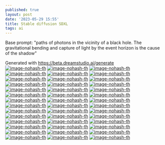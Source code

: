 ```yaml
---
published: true
layout: post
date: '2023-05-29 15:55'
title: Stable diffusion SDXL
tags: ai 
---
```

Base prompt: "paths of photons in the vicinity of a black hole. The gravitational bending and capture of light by the event horizon is the cause of the shadow"

Generated with <https://beta.dreamstudio.ai/generate>  
[![image-nohash-th](https://i.imgur.com/mdjtnabb.png)](https://i.imgur.com/mdjtnab.png)
[![image-nohash-th](https://i.imgur.com/RB93nrob.png)](https://i.imgur.com/RB93nro.png)
[![image-nohash-th](https://i.imgur.com/ckyxl6yb.png)](https://i.imgur.com/ckyxl6y.png)
[![image-nohash-th](https://i.imgur.com/9mLpTUgb.png)](https://i.imgur.com/9mLpTUg.png)
[![image-nohash-th](https://i.imgur.com/htsUeT2b.png)](https://i.imgur.com/htsUeT2.png)
[![image-nohash-th](https://i.imgur.com/FFJuGsOb.png)](https://i.imgur.com/FFJuGsO.png)
[![image-nohash-th](https://i.imgur.com/xsTQ5ENb.png)](https://i.imgur.com/xsTQ5EN.png)
[![image-nohash-th](https://i.imgur.com/ep8WVrWb.png)](https://i.imgur.com/ep8WVrW.png)
[![image-nohash-th](https://i.imgur.com/KHvwgKYb.png)](https://i.imgur.com/KHvwgKY.png)
[![image-nohash-th](https://i.imgur.com/jZJHDhgb.png)](https://i.imgur.com/jZJHDhg.png)
[![image-nohash-th](https://i.imgur.com/TxaIoyKb.png)](https://i.imgur.com/TxaIoyK.png)
[![image-nohash-th](https://i.imgur.com/skYTYkIb.png)](https://i.imgur.com/skYTYkI.png)
[![image-nohash-th](https://i.imgur.com/MT5q5Ubb.png)](https://i.imgur.com/MT5q5Ub.png)
[![image-nohash-th](https://i.imgur.com/yXuzMzWb.png)](https://i.imgur.com/yXuzMzW.png)
[![image-nohash-th](https://i.imgur.com/uxXN1Zrb.png)](https://i.imgur.com/uxXN1Zr.png)
[![image-nohash-th](https://i.imgur.com/x2W0dCUb.png)](https://i.imgur.com/x2W0dCU.png)
[![image-nohash-th](https://i.imgur.com/6VMzV2vb.png)](https://i.imgur.com/6VMzV2v.png)
[![image-nohash-th](https://i.imgur.com/8SvmxqVb.png)](https://i.imgur.com/8SvmxqV.png)
[![image-nohash-th](https://i.imgur.com/xuBrGasb.png)](https://i.imgur.com/xuBrGas.png)
[![image-nohash-th](https://i.imgur.com/tnVQbjcb.png)](https://i.imgur.com/tnVQbjc.png)
[![image-nohash-th](https://i.imgur.com/Hx3h0dyb.png)](https://i.imgur.com/Hx3h0dy.png)
[![image-nohash-th](https://i.imgur.com/8AabogOb.png)](https://i.imgur.com/8AabogO.png)
[![image-nohash-th](https://i.imgur.com/oxo3XHVb.png)](https://i.imgur.com/oxo3XHV.png)
[![image-nohash-th](https://i.imgur.com/DFdJoXKb.png)](https://i.imgur.com/DFdJoXK.png)
[![image-nohash-th](https://i.imgur.com/Ato6GY2b.png)](https://i.imgur.com/Ato6GY2.png)
[![image-nohash-th](https://i.imgur.com/766T9YVb.png)](https://i.imgur.com/766T9YV.png)
[![image-nohash-th](https://i.imgur.com/hzkdbXlb.png)](https://i.imgur.com/hzkdbXl.png)
[![image-nohash-th](https://i.imgur.com/dkBTKLRb.png)](https://i.imgur.com/dkBTKLR.png)
[![image-nohash-th](https://i.imgur.com/FPi7iwUb.png)](https://i.imgur.com/FPi7iwU.png)
[![image-nohash-th](https://i.imgur.com/0jc9j8rb.png)](https://i.imgur.com/0jc9j8r.png)
[![image-nohash-th](https://i.imgur.com/ombdciwb.png)](https://i.imgur.com/ombdciw.png)
[![image-nohash-th](https://i.imgur.com/V2YHZ3Tb.png)](https://i.imgur.com/V2YHZ3T.png)
[![image-nohash-th](https://i.imgur.com/4DEiRh2b.png)](https://i.imgur.com/4DEiRh2.png)
[![image-nohash-th](https://i.imgur.com/DsGaNwAb.png)](https://i.imgur.com/DsGaNwA.png)
[![image-nohash-th](https://i.imgur.com/yRPESa2b.png)](https://i.imgur.com/yRPESa2.png)
[![image-nohash-th](https://i.imgur.com/SZq69szb.png)](https://i.imgur.com/SZq69sz.png)
[![image-nohash-th](https://i.imgur.com/9kqI3Iqb.png)](https://i.imgur.com/9kqI3Iq.png)
[![image-nohash-th](https://i.imgur.com/qAvKpYnb.png)](https://i.imgur.com/qAvKpYn.png)
[![image-nohash-th](https://i.imgur.com/dIa8iEib.png)](https://i.imgur.com/dIa8iEi.png)
[![image-nohash-th](https://i.imgur.com/d35ynrbb.png)](https://i.imgur.com/d35ynrb.png)
[![image-nohash-th](https://i.imgur.com/98CXVNDb.png)](https://i.imgur.com/98CXVND.png)
[![image-nohash-th](https://i.imgur.com/KcODVFGb.png)](https://i.imgur.com/KcODVFG.png)


